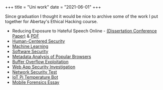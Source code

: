 +++
title = "Uni work"
date = "2021-06-01"
+++

Since graduation I thought it would be nice to archive some of the work I put together for Abertay's Ethical Hacking course.

- Reducing Exposure to Hateful Speech Online - [(Dissertation Conference Paper)](https://link.springer.com/chapter/10.1007/978-3-031-10467-1_38) & [PDF](/dissertation.pdf)
- [Human-Centered Security](/human-centered-security.pdf)
- [Machine Learning](/machine-learning-assessment.pdf)
- [Software Security](/software-security.pdf)
- [Metadata Analysis of Popular Browsers](/browser-metadata-analysis.pdf)
- [Buffer Overflow Exploitation](/buffer-overflow.pdf)
- [Web App Security Investigation](/web-app-security.pdf)
- [Network Security Test](/network-security-test.pdf)
- [IoT Pi Temperature Bot](/pi-temperature-bot.pdf)
- [Mobile Forensics Essay](/mobile-forensics-essay.pdf)